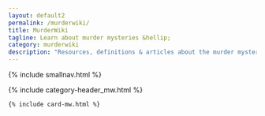 ```yaml
---
layout: default2
permalink: /murderwiki/
title: MurderWiki
tagline: Learn about murder mysteries &hellip;
category: murderwiki
description: "Resources, definitions & articles about the murder mystery and crime genres. Author bios, background and history. Learn about murder mystery and crime fiction!"
---
```


<div class="{{ page.title }}">

  {% include smallnav.html %}
  
  {% include category-header_mw.html %}

  <section class="container card__container">

    {% include card-mw.html %}

  </section> <!-- end section .container .card__container -->

</div>

